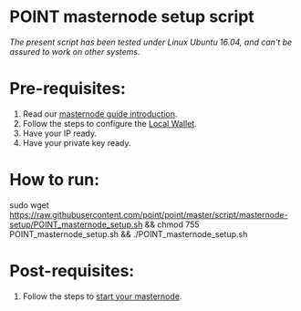# POINT masternode setup script

<i>The present script has been tested under Linux Ubuntu 16.04, and can't be assured to work on other systems.</i>

# Pre-requisites:
1. Read our [masternode guide introduction](https://kb.globaldao.network/guides/wallet/masternodes#setup-a-point-masternode).
2. Follow the steps to configure the [Local Wallet](https://kb.globaldao.network/guides/wallet/masternodes#local-wallet).
3. Have your IP ready.
4. Have your private key ready.

# How to run:
sudo wget https://raw.githubusercontent.com/point/point/master/script/masternode-setup/POINT_masternode_setup.sh && chmod 755 POINT_masternode_setup.sh && ./POINT_masternode_setup.sh

# Post-requisites:
1. Follow the steps to [start your masternode](https://kb.globaldao.network/guides/wallet/masternodes#start-your-masternode).
